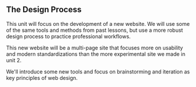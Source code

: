 ## The Design Process

This unit will focus on the development of a new website. We will use some of the same tools and methods from past lessons, but use a more robust design process to practice professional workflows. 

This new website will be a multi-page site that focuses more on usability and modern standardizations than the more experimental site we made in unit 2. 

We'll introduce some new tools and focus on brainstorming and iteration as key principles of web design. 



